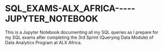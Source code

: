 # SQL_EXAMS-ALX_AFRICA-----JUPYTER_NOTEBOOK
This is a Jupyter Notebook documenting all my SQL queries as I prepare for my SQL exams after completing the 3rd Sprint (Querying Data Module) of Data Analytics Program at ALX Africa.
